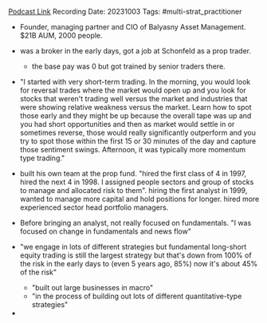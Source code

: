 
[Podcast Link](https://podcasts.apple.com/in/podcast/capital-allocators-inside-the-institutional/id1223764016?i=1000629876432)
Recording Date: 20231003
Tags: #multi-strat_practitioner 

- Founder, managing partner and CIO of Balyasny Asset Management. $21B AUM, 2000 people.

- was a broker in the early days, got a job at Schonfeld as a prop trader.
	- the base pay was 0 but got trained by senior traders there.
- "I started with very short-term trading. In the morning, you would look for reversal trades where the market would open up and you look for stocks that weren't trading well versus the market and industries that were showing relative weakness versus the market. Learn how to spot those early and they might be up because the overall tape was up and you had short opportunities and then as market would settle in or sometimes reverse, those would really significantly outperform and you try to spot those within the first 15 or 30 minutes of the day and capture those sentiment swings. Afternoon, it was typically more momentum type trading."
- built his own team at the prop fund. "hired the first class of 4 in 1997, hired the next 4 in 1998. I assigned people sectors and group of stocks to manage and allocated risk to them". hiring the first analyst in 1999, wanted to manage more capital and hold positions for longer. hired more experienced sector head portfolio managers.
- Before bringing an analyst, not really focused on fundamentals. "I was focused on change in fundamentals and news flow"

- "we engage in lots of different strategies but fundamental long-short equity trading is still the largest strategy but that's down from 100% of the risk in the early days to (even 5 years ago, 85%) now it's about 45% of the risk"
	- "built out large businesses in macro"
	- "in the process of building out lots of different quantitative-type strategies"
- 